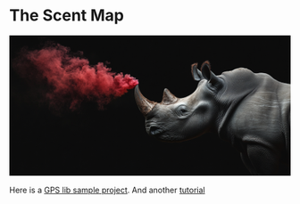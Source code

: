 # The Scent Map

<img src="scentmap.png"/>


Here is a [GPS lib sample project](https://maker.pro/raspberry-pi/tutorial/how-to-use-a-gps-receiver-with-raspberry-pi-4).
And another [tutorial](https://maker.pro/raspberry-pi/tutorial/how-to-read-gps-data-with-python-on-a-raspberry-pi) 